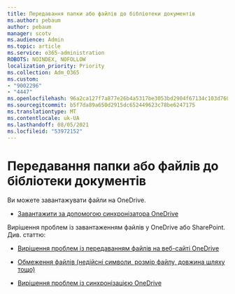 ```yaml
---
title: Передавання папки або файлів до бібліотеки документів
ms.author: pebaum
author: pebaum
manager: scotv
ms.audience: Admin
ms.topic: article
ms.service: o365-administration
ROBOTS: NOINDEX, NOFOLLOW
localization_priority: Priority
ms.collection: Adm_O365
ms.custom:
- "9002296"
- "4447"
ms.openlocfilehash: 96a2ca127f7a877e26b4a5317be3053bd2904f67134c103d760823d73f3b5570
ms.sourcegitcommit: b5f7da89a650d2915dc652449623c78be6247175
ms.translationtype: MT
ms.contentlocale: uk-UA
ms.lasthandoff: 08/05/2021
ms.locfileid: "53972152"
---
```

# <a name="upload-a-folder-or-files-to-a-document-library"></a>Передавання папки або файлів до бібліотеки документів

Ви можете завантажувати файли на OneDrive.

- [Завантажити за допомогою синхронізатора OneDrive](https://support.office.com/article/sync-files-with-onedrive-in-windows-615391c4-2bd3-4aae-a42a-858262e42a49)

Вирішення проблем із завантаженням файлів у OneDrive або SharePoint. Див. статтю:

- [Вирішення проблем із передаванням файлів на веб-сайті OneDrive](https://support.office.com/article/Fix-problems-uploading-files-on-the-OneDrive-website-9afcc4a0-e344-4bc9-9c9d-59d3e802247e)

- [Обмеження файлів (недійсні символи, розмір файлу, довжина шляху тощо)](https://support.office.com/article/invalid-file-names-and-file-types-in-onedrive-onedrive-for-business-and-sharepoint-64883a5d-228e-48f5-b3d2-eb39e07630fa)

- [Вирішення проблем із синхронізацією OneDrive](https://support.office.com/article/Fix-OneDrive-sync-problems-83ab0d8a-8400-45b0-8dcf-dc8aa8a6bcf8)
